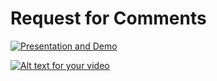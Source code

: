 # Request for Comments

[![Presentation and Demo](https://i.ytimg.com/vi/7b-6h45KpNs/1.jpg)](https://www.youtube.com/watch?v=7b-6h45KpNs)

[![Alt text for your video](http://img.youtube.com/vi/T-D1KVIuvjA/0.jpg)](http://www.youtube.com/watch?v=T-D1KVIuvjA)


